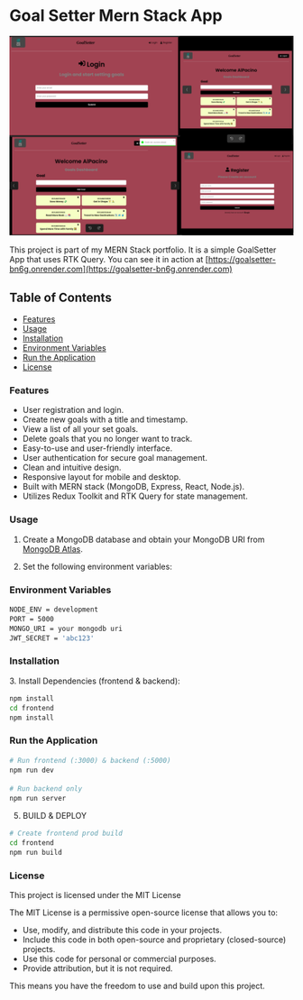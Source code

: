 # Goal Setter Mern Stack App 

![GoalSetter App built with the MERN stack & Redux-RTK.](./frontend/public/images/goalSetterss.png)

This project is part of my MERN Stack portfolio. It is a simple GoalSetter App that uses RTK Query.
You can see it in action at [https://goalsetter-bn6g.onrender.com](https://goalsetter-bn6g.onrender.com)

## Table of Contents
- [Features](#features)
- [Usage](#usage)
- [Installation](#installation)
- [Environment Variables](#environment-variables)
- [Run the Application](#run-the-application)
- [License](#license)

### Features
<a name="features"></a>
- User registration and login.
- Create new goals with a title and timestamp.
- View a list of all your set goals.
- Delete goals that you no longer want to track.
- Easy-to-use and user-friendly interface.
- User authentication for secure goal management.
- Clean and intuitive design.
- Responsive layout for mobile and desktop.
- Built with MERN stack (MongoDB, Express, React, Node.js).
- Utilizes Redux Toolkit and RTK Query for state management.

### Usage
<a name="usage"></a>

1. Create a MongoDB database and obtain your MongoDB URI from [MongoDB Atlas](https://www.mongodb.com/cloud/atlas).

2. Set the following environment variables:


### Environment Variables
<a name="environment-variables"></a>
```bash
NODE_ENV = development
PORT = 5000
MONGO_URI = your mongodb uri
JWT_SECRET = 'abc123'

```

### Installation
<a name="installation"></a>
3. Install Dependencies (frontend & backend):

```bash
npm install
cd frontend
npm install
```

### Run the Application
<a name="run-the-application"></a>

```bash
# Run frontend (:3000) & backend (:5000)
npm run dev

# Run backend only
npm run server

```


5. BUILD & DEPLOY
```bash
# Create frontend prod build
cd frontend
npm run build
```

### License
<a name="license"></a>
This project is licensed under the MIT License

The MIT License is a permissive open-source license that allows you to:

- Use, modify, and distribute this code in your projects.
- Include this code in both open-source and proprietary (closed-source) projects.
- Use this code for personal or commercial purposes.
- Provide attribution, but it is not required.

This means you have the freedom to use and build upon this project.



